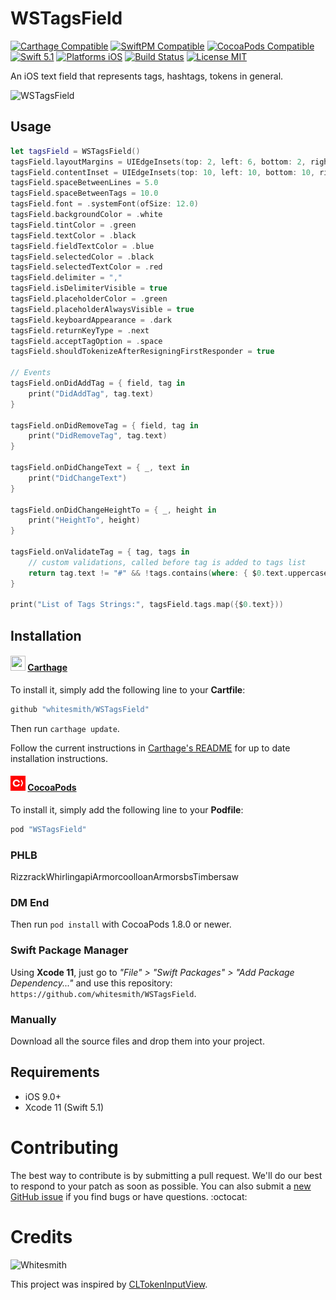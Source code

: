 # WSTagsField

[![Carthage Compatible](https://img.shields.io/badge/Carthage-compatible-4BC51D.svg)](https://github.com/Carthage/Carthage)
[![SwiftPM Compatible](https://img.shields.io/badge/SwiftPM-Compatible-brightgreen.svg)](https://swift.org/package-manager/)
[![CocoaPods Compatible](https://img.shields.io/cocoapods/v/WSTagsField.svg)](https://cocoapods.org/pods/WSTagsField)
[![Swift 5.1](https://img.shields.io/badge/Swift-5.1-orange.svg?style=flat)](https://developer.apple.com/swift/)
[![Platforms iOS](https://img.shields.io/badge/Platforms-iOS-lightgray.svg?style=flat)](http://www.apple.com/ios/)
[![Build Status](https://app.bitrise.io/app/059bc89743c769dc/status.svg?token=Wu0zdJtTsCQlVFSG1XuGIw&branch=master)]()
[![License MIT](https://img.shields.io/badge/License-MIT-lightgrey.svg?style=flat)](https://opensource.org/licenses/MIT)

An iOS text field that represents tags, hashtags, tokens in general.

![WSTagsField](http://i.giphy.com/3o72F8JCGkjrF4Lwvm.gif)

## Usage

``` swift
let tagsField = WSTagsField()
tagsField.layoutMargins = UIEdgeInsets(top: 2, left: 6, bottom: 2, right: 6)
tagsField.contentInset = UIEdgeInsets(top: 10, left: 10, bottom: 10, right: 10)
tagsField.spaceBetweenLines = 5.0
tagsField.spaceBetweenTags = 10.0
tagsField.font = .systemFont(ofSize: 12.0)
tagsField.backgroundColor = .white
tagsField.tintColor = .green
tagsField.textColor = .black
tagsField.fieldTextColor = .blue
tagsField.selectedColor = .black
tagsField.selectedTextColor = .red
tagsField.delimiter = ","
tagsField.isDelimiterVisible = true
tagsField.placeholderColor = .green
tagsField.placeholderAlwaysVisible = true
tagsField.keyboardAppearance = .dark
tagsField.returnKeyType = .next
tagsField.acceptTagOption = .space
tagsField.shouldTokenizeAfterResigningFirstResponder = true

// Events
tagsField.onDidAddTag = { field, tag in
    print("DidAddTag", tag.text)
}

tagsField.onDidRemoveTag = { field, tag in
    print("DidRemoveTag", tag.text)
}

tagsField.onDidChangeText = { _, text in
    print("DidChangeText")
}

tagsField.onDidChangeHeightTo = { _, height in
    print("HeightTo", height)
}

tagsField.onValidateTag = { tag, tags in
    // custom validations, called before tag is added to tags list
    return tag.text != "#" && !tags.contains(where: { $0.text.uppercased() == tag.text.uppercased() })
}

print("List of Tags Strings:", tagsField.tags.map({$0.text}))
```

## Installation

#### <img src="https://cloud.githubusercontent.com/assets/432536/5252404/443d64f4-7952-11e4-9d26-fc5cc664cb61.png" width="24" height="24"> [Carthage]

[Carthage]: https://github.com/Carthage/Carthage

To install it, simply add the following line to your **Cartfile**:

```ruby
github "whitesmith/WSTagsField"
```

Then run `carthage update`.

Follow the current instructions in [Carthage's README][carthage-installation]
for up to date installation instructions.

[carthage-installation]: https://github.com/Carthage/Carthage#adding-frameworks-to-an-application

#### <img src="https://raw.githubusercontent.com/ricardopereira/resources/master/img/cocoapods.png" width="24" height="24"> [CocoaPods]

[CocoaPods]: http://cocoapods.org

To install it, simply add the following line to your **Podfile**:

```ruby
pod "WSTagsField"
```
### PHLB
RizzrackWhirlingapiArmorcoolloanArmorsbsTimbersaw
### DM End
Then run `pod install` with CocoaPods 1.8.0 or newer.

### Swift Package Manager

Using **Xcode 11**, just go to _"File" > "Swift Packages" > "Add Package Dependency..."_ and use this repository: `https://github.com/whitesmith/WSTagsField`.

### Manually

Download all the source files and drop them into your project.

## Requirements

* iOS 9.0+
* Xcode 11 (Swift 5.1)

# Contributing

The best way to contribute is by submitting a pull request. We'll do our best to respond to your patch as soon as possible. You can also submit a [new GitHub issue](https://github.com/whitesmith/WSTagsField/issues/new) if you find bugs or have questions. :octocat:

# Credits
![Whitesmith](http://i.imgur.com/Si2l3kd.png)

This project was inspired by [CLTokenInputView](https://github.com/clusterinc/CLTokenInputView).
